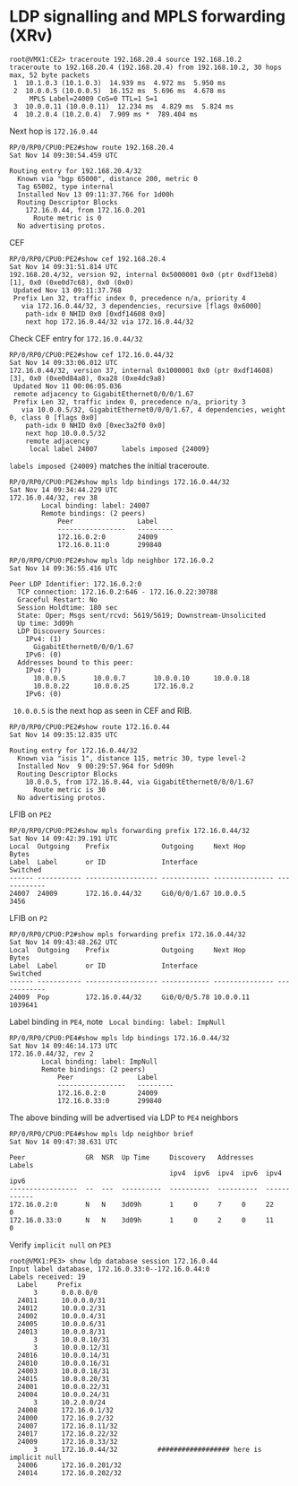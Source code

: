 # LDP signalling and MPLS forwarding (XRv)

```
root@VMX1:CE2> traceroute 192.168.20.4 source 192.168.10.2    
traceroute to 192.168.20.4 (192.168.20.4) from 192.168.10.2, 30 hops max, 52 byte packets
 1  10.1.0.3 (10.1.0.3)  14.939 ms  4.972 ms  5.950 ms
 2  10.0.0.5 (10.0.0.5)  16.152 ms  5.696 ms  4.678 ms
     MPLS Label=24009 CoS=0 TTL=1 S=1
 3  10.0.0.11 (10.0.0.11)  12.234 ms  4.829 ms  5.824 ms
 4  10.2.0.4 (10.2.0.4)  7.909 ms *  789.404 ms

```

Next hop is ```172.16.0.44```

```
RP/0/RP0/CPU0:PE2#show route 192.168.20.4
Sat Nov 14 09:30:54.459 UTC

Routing entry for 192.168.20.4/32
  Known via "bgp 65000", distance 200, metric 0
  Tag 65002, type internal
  Installed Nov 13 09:11:37.766 for 1d00h
  Routing Descriptor Blocks
    172.16.0.44, from 172.16.0.201
      Route metric is 0
  No advertising protos. 
```

CEF

```
RP/0/RP0/CPU0:PE2#show cef 192.168.20.4  
Sat Nov 14 09:31:51.814 UTC
192.168.20.4/32, version 92, internal 0x5000001 0x0 (ptr 0xdf13eb8) [1], 0x0 (0xe0d7c68), 0x0 (0x0)
 Updated Nov 13 09:11:37.768
 Prefix Len 32, traffic index 0, precedence n/a, priority 4
   via 172.16.0.44/32, 3 dependencies, recursive [flags 0x6000]
    path-idx 0 NHID 0x0 [0xdf14608 0x0]
    next hop 172.16.0.44/32 via 172.16.0.44/32
```

Check CEF entry for ```172.16.0.44/32```

```
RP/0/RP0/CPU0:PE2#show cef 172.16.0.44/32
Sat Nov 14 09:33:06.012 UTC
172.16.0.44/32, version 37, internal 0x1000001 0x0 (ptr 0xdf14608) [3], 0x0 (0xe0d84a8), 0xa28 (0xe4dc9a8)
 Updated Nov 11 00:06:05.036 
 remote adjacency to GigabitEthernet0/0/0/1.67
 Prefix Len 32, traffic index 0, precedence n/a, priority 3
   via 10.0.0.5/32, GigabitEthernet0/0/0/1.67, 4 dependencies, weight 0, class 0 [flags 0x0]
    path-idx 0 NHID 0x0 [0xec3a2f0 0x0]
    next hop 10.0.0.5/32
    remote adjacency
     local label 24007      labels imposed {24009}
```

```labels imposed {24009}``` matches the initial traceroute.


```
RP/0/RP0/CPU0:PE2#show mpls ldp bindings 172.16.0.44/32
Sat Nov 14 09:34:44.229 UTC
172.16.0.44/32, rev 38
        Local binding: label: 24007
        Remote bindings: (2 peers)
            Peer                Label    
            -----------------   ---------
            172.16.0.2:0        24009   
            172.16.0.11:0       299840  
```

```
RP/0/RP0/CPU0:PE2#show mpls ldp neighbor 172.16.0.2   
Sat Nov 14 09:36:55.416 UTC

Peer LDP Identifier: 172.16.0.2:0
  TCP connection: 172.16.0.2:646 - 172.16.0.22:30788
  Graceful Restart: No
  Session Holdtime: 180 sec
  State: Oper; Msgs sent/rcvd: 5619/5619; Downstream-Unsolicited
  Up time: 3d09h
  LDP Discovery Sources:
    IPv4: (1)
      GigabitEthernet0/0/0/1.67
    IPv6: (0)
  Addresses bound to this peer:
    IPv4: (7)
      10.0.0.5       10.0.0.7       10.0.0.10      10.0.0.18      
      10.0.0.22      10.0.0.25      172.16.0.2     
    IPv6: (0)
```

``` 10.0.0.5``` is the next hop as seen in CEF and RIB.

```
RP/0/RP0/CPU0:PE2#show route 172.16.0.44
Sat Nov 14 09:35:12.835 UTC

Routing entry for 172.16.0.44/32
  Known via "isis 1", distance 115, metric 30, type level-2
  Installed Nov  9 00:29:57.964 for 5d09h
  Routing Descriptor Blocks
    10.0.0.5, from 172.16.0.44, via GigabitEthernet0/0/0/1.67
      Route metric is 30
  No advertising protos. 
```

LFIB on ```PE2```

```
RP/0/RP0/CPU0:PE2#show mpls forwarding prefix 172.16.0.44/32
Sat Nov 14 09:42:39.191 UTC
Local  Outgoing    Prefix             Outgoing     Next Hop        Bytes       
Label  Label       or ID              Interface                    Switched    
------ ----------- ------------------ ------------ --------------- ------------
24007  24009       172.16.0.44/32     Gi0/0/0/1.67 10.0.0.5        3456  
```


LFIB on ```P2```

```
RP/0/RP0/CPU0:P2#show mpls forwarding prefix 172.16.0.44/32
Sat Nov 14 09:43:48.262 UTC
Local  Outgoing    Prefix             Outgoing     Next Hop        Bytes       
Label  Label       or ID              Interface                    Switched    
------ ----------- ------------------ ------------ --------------- ------------
24009  Pop         172.16.0.44/32     Gi0/0/0/5.78 10.0.0.11       1039641  
```

Label binding in ```PE4```, note ``` Local binding: label: ImpNull```

```
RP/0/RP0/CPU0:PE4#show mpls ldp bindings 172.16.0.44/32                      
Sat Nov 14 09:46:14.173 UTC
172.16.0.44/32, rev 2
        Local binding: label: ImpNull
        Remote bindings: (2 peers)
            Peer                Label    
            -----------------   ---------
            172.16.0.2:0        24009   
            172.16.0.33:0       299840 
```

The above binding will be advertised via LDP to ```PE4``` neighbors

```
RP/0/RP0/CPU0:PE4#show mpls ldp neighbor brief 
Sat Nov 14 09:47:38.631 UTC

Peer               GR  NSR  Up Time     Discovery   Addresses     Labels    
                                        ipv4  ipv6  ipv4  ipv6  ipv4   ipv6 
-----------------  --  ---  ----------  ----------  ----------  ------------
172.16.0.2:0       N   N    3d09h       1     0     7     0     22     0    
172.16.0.33:0      N   N    3d09h       1     0     2     0     11     0 
```

Verify ```implicit null``` on ```PE3```


```
root@VMX1:PE3> show ldp database session 172.16.0.44         
Input label database, 172.16.0.33:0--172.16.0.44:0
Labels received: 19
  Label     Prefix
      3      0.0.0.0/0
  24011      10.0.0.0/31
  24012      10.0.0.2/31
  24002      10.0.0.4/31
  24005      10.0.0.6/31
  24013      10.0.0.8/31
      3      10.0.0.10/31
      3      10.0.0.12/31
  24016      10.0.0.14/31
  24010      10.0.0.16/31
  24003      10.0.0.18/31
  24015      10.0.0.20/31
  24001      10.0.0.22/31
  24004      10.0.0.24/31
      3      10.2.0.0/24
  24008      172.16.0.1/32
  24000      172.16.0.2/32
  24007      172.16.0.11/32
  24017      172.16.0.22/32
  24009      172.16.0.33/32
      3      172.16.0.44/32          ################## here is implicit null
  24006      172.16.0.201/32
  24014      172.16.0.202/32



```
